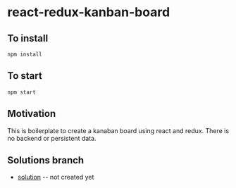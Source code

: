 # react-redux-kanban-board

## To install

```
npm install
```

## To start

```
npm start
```

## Motivation

This is boilerplate to create a kanaban board using react and redux. There is no backend or persistent data.

## Solutions branch
* [solution]() -- not created yet
